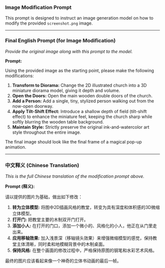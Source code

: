 ### Image Modification Prompt

This prompt is designed to instruct an image generation model on how to modify the provided `screenshot.png` image.

---

### Final English Prompt (for Image Modification)
*Provide the original image along with this prompt to the model.*

**Prompt:**

Using the provided image as the starting point, please make the following modifications:

1.  **Transform to Diorama:** Change the 2D illustrated church into a 3D miniature diorama model, giving it depth and volume.
2.  **Open the Doors:** Open the main wooden double doors of the church.
3.  **Add a Person:** Add a single, tiny, stylized person walking out from the now-open doorway.
4.  **Apply Tilt-Shift Effect:** Introduce a shallow depth of field (tilt-shift effect) to enhance the miniature feel, keeping the church sharp while softly blurring the wooden table background.
5.  **Maintain Style:** Strictly preserve the original ink-and-watercolor art style throughout the entire image.

The final image should look like the final frame of a magical pop-up animation.

---

### 中文释义 (Chinese Translation)
*This is the full Chinese translation of the modification prompt above.*

**Prompt (释义):**

请以提供的图片为基础，做出如下修改：

1.  **转为立体模型:** 将图中2D插画风格的教堂，转变为具有深度和体积感的3D微缩立体模型。
2.  **打开门:** 把教堂主要的木制双开门打开。
3.  **添加小人:** 在打开的门口，添加一个微小的、风格化的小人，他正在从门里走出来。
4.  **应用移轴效果:** 加入浅景深（移轴镜头效果）来增强微缩模型的感觉，保持教堂主体清晰，同时柔和地模糊背景中的木制桌面。
5.  **保持风格:** 在整个画面的修改过程中，严格保持原图的钢笔和水彩艺术风格。

最终的图片应该看起来像一个神奇的立体书动画的最后一帧。
